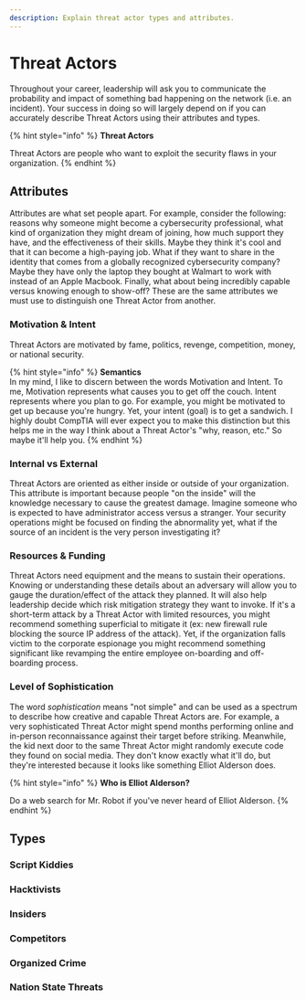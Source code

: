 ```yaml
---
description: Explain threat actor types and attributes.
---
```


# Threat Actors

Throughout your career, leadership will ask you to communicate the probability and impact of something bad happening on the network \(i.e. an incident\). Your success in doing so will largely depend on if you can accurately describe Threat Actors using their attributes and types.

{% hint style="info" %}
**Threat Actors** 

Threat Actors are people who want to exploit the security flaws in your organization.
{% endhint %}

## Attributes

Attributes are what set people apart. For example, consider the following: reasons why someone might become a cybersecurity professional, what kind of organization they might dream of joining, how much support they have, and the effectiveness of their skills. Maybe they think it's cool and that it can become a high-paying job. What if they want to share in the identity that comes from a globally recognized cybersecurity company? Maybe they have only the laptop they bought at Walmart to work with instead of an Apple Macbook. Finally, what about being incredibly capable versus knowing enough to show-off? These are the same attributes we must use to distinguish one Threat Actor from another. 

### Motivation & Intent 

Threat Actors are motivated by fame, politics, revenge, competition, money, or national security. 

{% hint style="info" %}
**Semantics**  
In my mind, I like to discern between the words Motivation and Intent. To me, Motivation represents what causes you to get off the couch. Intent represents where you plan to go. For example, you might be motivated to get up because you're hungry. Yet, your intent \(goal\) is to get a sandwich. I highly doubt CompTIA will ever expect you to make this distinction but this helps me in the way I think about a Threat Actor's "why, reason, etc." So maybe it'll help you. 
{% endhint %}

### Internal vs External

Threat Actors are oriented as either inside or outside of your organization. This attribute is important because people "on the inside" will the knowledge necessary to cause the greatest damage. Imagine someone who is expected to have administrator access versus a stranger. Your security operations might be focused on finding the abnormality yet, what if the source of an incident is the very person investigating it? 

### Resources & Funding

Threat Actors need equipment and the means to sustain their operations. Knowing or understanding these details about an adversary will allow you to gauge the duration/effect of the attack they planned. It will also help leadership decide which risk mitigation strategy they want to invoke. If it's a short-term attack by a Threat Actor with limited resources, you might recommend something superficial to mitigate it \(ex: new firewall rule blocking the source IP address of the attack\). Yet, if the organization falls victim to the corporate espionage you might recommend something significant like revamping the entire employee on-boarding and off-boarding process. 

### Level of Sophistication

The word _sophistication_ means "not simple" and can be used as a spectrum to describe how creative and capable Threat Actors are. For example, a very sophisticated Threat Actor might spend months performing online and in-person reconnaissance against their target before striking. Meanwhile, the kid next door to the same Threat Actor might randomly execute code they found on social media. They don't know exactly what it'll do, but they're interested because it looks like something Elliot Alderson does. 

{% hint style="info" %}
**Who is Elliot Alderson?** 

Do a web search for Mr. Robot if you've never heard of Elliot Alderson.
{% endhint %}

## Types

### Script Kiddies

### Hacktivists

### Insiders

### Competitors

### Organized Crime

### Nation State Threats

